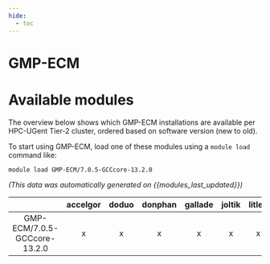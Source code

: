 ```yaml
---
hide:
  - toc
---
```


GMP-ECM
=======

# Available modules


The overview below shows which GMP-ECM installations are available per HPC-UGent Tier-2 cluster, ordered based on software version (new to old).

To start using GMP-ECM, load one of these modules using a `module load` command like:

```shell
module load GMP-ECM/7.0.5-GCCcore-13.2.0
```

*(This data was automatically generated on {{modules_last_updated}})*

| |accelgor|doduo|donphan|gallade|joltik|litleo|shinx|
| :---: | :---: | :---: | :---: | :---: | :---: | :---: | :---: |
|GMP-ECM/7.0.5-GCCcore-13.2.0|x|x|x|x|x|x|x|
